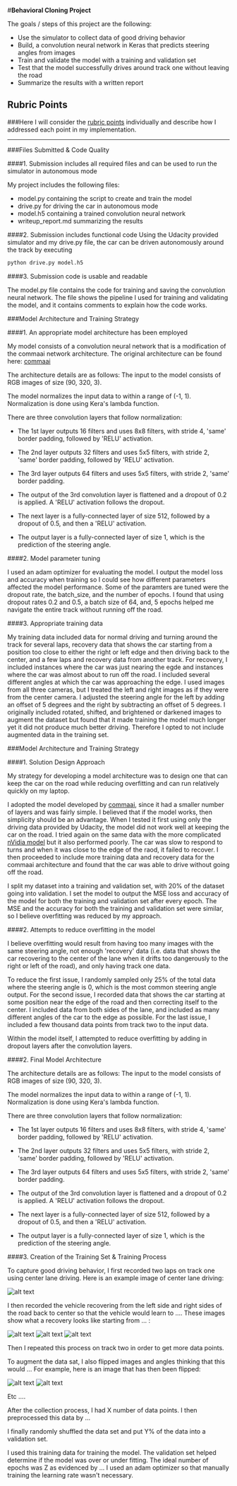 #**Behavioral Cloning Project**

The goals / steps of this project are the following:
* Use the simulator to collect data of good driving behavior
* Build, a convolution neural network in Keras that predicts steering angles from images
* Train and validate the model with a training and validation set
* Test that the model successfully drives around track one without leaving the road
* Summarize the results with a written report


[//]: # (Image References)

[image1]: ./examples/placeholder.png "Model Visualization"
[image2]: ./examples/placeholder.png "Grayscaling"
[image3]: ./examples/placeholder_small.png "Recovery Image"
[image4]: ./examples/placeholder_small.png "Recovery Image"
[image5]: ./examples/placeholder_small.png "Recovery Image"
[image6]: ./examples/placeholder_small.png "Normal Image"
[image7]: ./examples/placeholder_small.png "Flipped Image"

## Rubric Points
###Here I will consider the [rubric points](https://review.udacity.com/#!/rubrics/432/view) individually and describe how I addressed each point in my implementation.  

---
###Files Submitted & Code Quality

####1. Submission includes all required files and can be used to run the simulator in autonomous mode

My project includes the following files:
* model.py containing the script to create and train the model
* drive.py for driving the car in autonomous mode
* model.h5 containing a trained convolution neural network 
* writeup_report.md summarizing the results

####2. Submission includes functional code
Using the Udacity provided simulator and my drive.py file, the car can be driven autonomously around the track by executing 
```sh
python drive.py model.h5
```

####3. Submission code is usable and readable

The model.py file contains the code for training and saving the convolution neural network. The file shows the pipeline I used for training and validating the model, and it contains comments to explain how the code works.

###Model Architecture and Training Strategy

####1. An appropriate model architecture has been employed

My model consists of a convolution neural network that is a modification of the commaai network architecture. The original
architecture can be found here: [commaai](https://github.com/commaai/research/blob/master/train_steering_model.py)

The architecture details are as follows:
The input to the model consists of RGB images of size (90, 320, 3).

The model normalizes the input data to within a range of (-1, 1). Normalization is done using Kera's lambda function.

There are three convolution layers that follow normalization:
* The 1st layer outputs 16 filters and uses 8x8 filters, with stride 4, 'same' border padding, followed by 'RELU' activation.
* The 2nd layer outputs 32 filters and uses 5x5 filters, with stride 2, 'same' border padding, followed by 'RELU' activation.
* The 3rd layer outputs 64 filters and uses 5x5 filters, with stride 2, 'same' border padding.

* The output of the 3rd convolution layer is flattened and a dropout of 0.2 is applied. A 'RELU' activation follows the dropout.
* The next layer is a fully-connected layer of size 512, followed by a dropout of 0.5, and then a 'RELU' activation.

* The output layer is a fully-connected layer of size 1, which is the prediction of the steering angle. 

####2. Model parameter tuning

I used an adam optimizer for evaluating the model. I output the model loss and accuracy when training so I could see how different parameters affected the model performance. Some of the paramters are tuned were the dropout rate, the batch_size, and the number of epochs. I found that using dropout rates 0.2 and 0.5, a batch size of 64, and, 5 epochs helped me navigate the entire track without running off the road.

####3. Appropriate training data

My training data included data for normal driving and turning around the track for several laps, recovery data that shows the car starting from a position too close to either the right or left edge and then driving back to the center, and a few laps and recovery data from another track. For recovery, I included instances where the car was just nearing the egde and instances where the car was almost about to run off the road. I included several different angles at which the car was approaching the edge. I used images from all three cameras, but I treated the left and right images as if they were from the center camera. I adjusted the steering angle for the left by adding an offset of 5 degrees and the right by subtracting an offset of 5 degrees. 
I originally included rotated, shifted, and brightened or darkened images to augment the dataset but found that it made training the model much longer yet it did not produce much better driving. Therefore I opted to not include augmented data in the training set.

###Model Architecture and Training Strategy

####1. Solution Design Approach

My strategy for developing a model architecture was to design one that can keep the car on the road while reducing overfitting and can run relatively quickly on my laptop.

I adopted the model developed by [commaai](https://github.com/commaai/research/blob/master/train_steering_model.py), since it had a smaller number of layers and was fairly simple. I believed that if the model works, then simplicity should be an advantage. When I tested it first using only the driving data provided by Udacity, the model did not work well at keeping the car on the road. I tried again on the same data with the more complicated [nVidia model](https://devblogs.nvidia.com/parallelforall/deep-learning-self-driving-cars/) but it also performed poorly. The car was slow to respond to turns and when it was close to the edge of the raod, it failed to recover. I then proceeded to include more training data and recovery data for the commaai architecture and found that the car was able to drive without going off the road. 

I split my dataset into a training and validation set, with 20% of the dataset going into validation. I set the model to output the MSE loss and accuracy of the model for both the training and validation set after every epoch. The MSE and the accuracy for both the training and validation set were similar, so I believe overfitting was reduced by my approach.

####2. Attempts to reduce overfitting in the model

I believe overfitting would result from having too many images with the same steering angle, not enough 'recovery' data (i.e. data that shows the car recovering to the center of the lane when it drifts too dangerously to the right or left of the road), and only having track one data. 

To reduce the first issue, I randomly sampled only 25% of the total data where the steering angle is 0, which is the most common steering angle output. For the second issue, I recorded data that shows the car starting at some position near the edge of the road and then correcting itself to the center. I included data from both sides of the lane, and included as many different angles of the car to the edge as possible. For the last issue, I included a few thousand data points from track two to the input data.

Within the model itself, I attempted to reduce overfitting by adding in dropout layers after the convolution layers. 

####2. Final Model Architecture

The architecture details are as follows:
The input to the model consists of RGB images of size (90, 320, 3).

The model normalizes the input data to within a range of (-1, 1). Normalization is done using Kera's lambda function.

There are three convolution layers that follow normalization:
* The 1st layer outputs 16 filters and uses 8x8 filters, with stride 4, 'same' border padding, followed by 'RELU' activation.
* The 2nd layer outputs 32 filters and uses 5x5 filters, with stride 2, 'same' border padding, followed by 'RELU' activation.
* The 3rd layer outputs 64 filters and uses 5x5 filters, with stride 2, 'same' border padding.

* The output of the 3rd convolution layer is flattened and a dropout of 0.2 is applied. A 'RELU' activation follows the dropout.
* The next layer is a fully-connected layer of size 512, followed by a dropout of 0.5, and then a 'RELU' activation.

* The output layer is a fully-connected layer of size 1, which is the prediction of the steering angle. 

####3. Creation of the Training Set & Training Process

To capture good driving behavior, I first recorded two laps on track one using center lane driving. Here is an example image of center lane driving:

![alt text][image2]

I then recorded the vehicle recovering from the left side and right sides of the road back to center so that the vehicle would learn to .... These images show what a recovery looks like starting from ... :

![alt text][image3]
![alt text][image4]
![alt text][image5]

Then I repeated this process on track two in order to get more data points.

To augment the data sat, I also flipped images and angles thinking that this would ... For example, here is an image that has then been flipped:

![alt text][image6]
![alt text][image7]

Etc ....

After the collection process, I had X number of data points. I then preprocessed this data by ...


I finally randomly shuffled the data set and put Y% of the data into a validation set. 

I used this training data for training the model. The validation set helped determine if the model was over or under fitting. The ideal number of epochs was Z as evidenced by ... I used an adam optimizer so that manually training the learning rate wasn't necessary.

